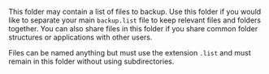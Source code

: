 This folder may contain a list of files to backup. Use this folder if you
would like to separate your main `backup.list` file to keep relevant files
and folders together. You can also share files in this folder if you share 
common folder structures or applications with other users.

Files can be named anything but must use the extension `.list` and must 
remain in this folder without using subdirectories.